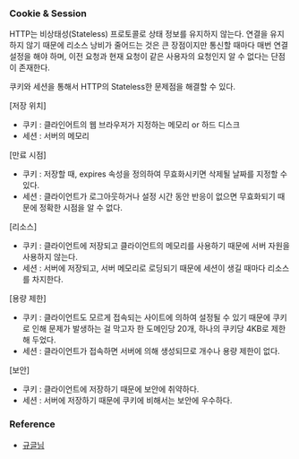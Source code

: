 ### Cookie & Session

HTTP는 비상태성(Stateless) 프로토콜로 상태 정보를 유지하지 않는다. 연결을 유지하지 않기 때문에 리소스 낭비가 줄어드는 것은 큰 장점이지만 통신할 때마다 매번 연결 설정을 해야 하며, 이전 요청과 현재 요청이 같은 사용자의 요청인지 알 수 없다는 단점이 존재한다.

쿠키와 세션을 통해서 HTTP의 Stateless한 문제점을 해결할 수 있다.



[저장 위치]

- 쿠키 : 클라인어트의 웹 브라우저가 지정하는 메모리 or 하드 디스크
- 세션 : 서버의 메모리



[만료 시점]

- 쿠키 : 저장할 때, expires 속성을 정의하여 무효화시키면 삭제될 날짜를 지정할 수 있다.
- 세션 : 클라이언트가 로그아웃하거나 설정 시간 동안 반응이 없으면 무효화되기 때문에 정확한 시점을 알 수 없다.



[리소스]

- 쿠키 : 클라이언트에 저장되고 클라이언트의 메모리를 사용하기 때문에 서버 자원을 사용하지 않는다.
- 세션 : 서버에 저장되고, 서버 메모리로 로딩되기 때문에 세션이 생길 때마다 리소스를 차지한다.



[용량 제한]

- 쿠키 : 클라이언트도 모르게 접속되는 사이트에 의하여 설정될 수 있기 때문에 쿠키로 인해 문제가 발생하는 걸 막고자 한 도메인당 20개, 하나의 쿠키당 4KB로 제한해 두었다.
- 세션 : 클라이언트가 접속하면 서버에 의해 생성되므로 개수나 용량 제한이 없다.



[보안]

- 쿠키 : 클라이언트에 저장하기 때문에 보안에 취약하다.
- 세션 : 서버에 저장하기 때문에 쿠키에 비해서는 보안에 우수하다.



### Reference

- [규글님](https://github.com/gyoogle/tech-interview-for-developer/blob/master/Web/Cookie%20%26%20Session.md)
